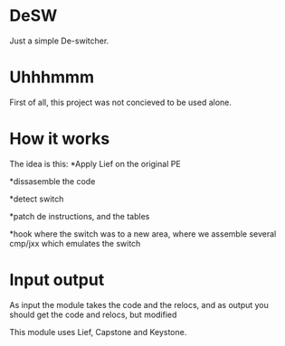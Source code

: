 # DeSW
Just a simple De-switcher.

# Uhhhmmm
First of all, this project was not concieved to be used alone.

# How it works
The idea is this:
*Apply Lief on the original PE

*dissasemble the code

*detect switch

*patch de instructions, and the tables

*hook where the switch was to a new area, where we assemble several cmp/jxx which emulates the switch

# Input output
As input the module takes the code and the relocs, and as output you should get the code and relocs, but modified


This module uses Lief, Capstone and Keystone.
